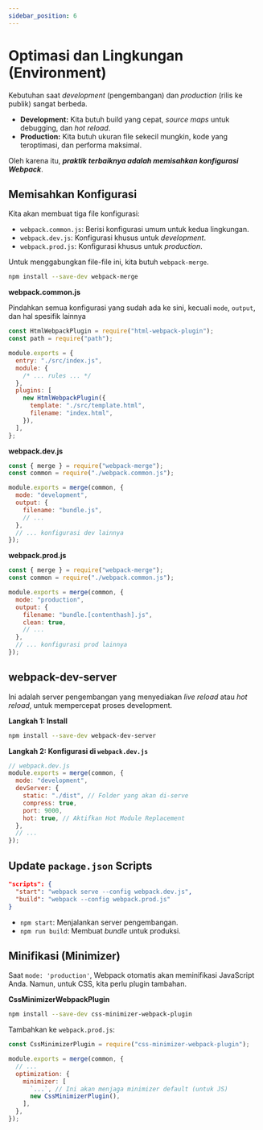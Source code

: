 ```yaml
---
sidebar_position: 6
---
```


# Optimasi dan Lingkungan (Environment)

Kebutuhan saat _development_ (pengembangan) dan _production_ (rilis ke publik) sangat berbeda.

- **Development:** Kita butuh build yang cepat, _source maps_ untuk debugging, dan _hot reload_.
- **Production:** Kita butuh ukuran file sekecil mungkin, kode yang teroptimasi, dan performa maksimal.

Oleh karena itu, **_praktik terbaiknya adalah memisahkan konfigurasi Webpack_**.

## Memisahkan Konfigurasi

Kita akan membuat tiga file konfigurasi:

- `webpack.common.js`: Berisi konfigurasi umum untuk kedua lingkungan.
- `webpack.dev.js`: Konfigurasi khusus untuk _development_.
- `webpack.prod.js`: Konfigurasi khusus untuk _production_.

Untuk menggabungkan file-file ini, kita butuh `webpack-merge`.

```bash
npm install --save-dev webpack-merge
```

**webpack.common.js**

Pindahkan semua konfigurasi yang sudah ada ke sini, kecuali `mode`, `output`, dan hal spesifik lainnya

```javascript title="webpack.common.js"
const HtmlWebpackPlugin = require("html-webpack-plugin");
const path = require("path");

module.exports = {
  entry: "./src/index.js",
  module: {
    /* ... rules ... */
  },
  plugins: [
    new HtmlWebpackPlugin({
      template: "./src/template.html",
      filename: "index.html",
    }),
  ],
};
```

**webpack.dev.js**

```javascript
const { merge } = require("webpack-merge");
const common = require("./webpack.common.js");

module.exports = merge(common, {
  mode: "development",
  output: {
    filename: "bundle.js",
    // ...
  },
  // ... konfigurasi dev lainnya
});
```

**webpack.prod.js**

```javascript
const { merge } = require("webpack-merge");
const common = require("./webpack.common.js");

module.exports = merge(common, {
  mode: "production",
  output: {
    filename: "bundle.[contenthash].js",
    clean: true,
    // ...
  },
  // ... konfigurasi prod lainnya
});
```

## webpack-dev-server

Ini adalah server pengembangan yang menyediakan _live reload_ atau _hot reload_, untuk mempercepat proses development.

**Langkah 1: Install**

```bash
npm install --save-dev webpack-dev-server
```

**Langkah 2: Konfigurasi di `webpack.dev.js`**

```javascript
// webpack.dev.js
module.exports = merge(common, {
  mode: "development",
  devServer: {
    static: "./dist", // Folder yang akan di-serve
    compress: true,
    port: 9000,
    hot: true, // Aktifkan Hot Module Replacement
  },
  // ...
});
```

## Update `package.json` Scripts

```json
"scripts": {
  "start": "webpack serve --config webpack.dev.js",
  "build": "webpack --config webpack.prod.js"
}
```

- `npm start`: Menjalankan server pengembangan.
- `npm run build`: Membuat _bundle_ untuk produksi.

## Minifikasi (Minimizer)

Saat `mode: 'production'`, Webpack otomatis akan meminifikasi JavaScript Anda. Namun, untuk CSS, kita perlu plugin tambahan.

**CssMinimizerWebpackPlugin**

```bash
npm install --save-dev css-minimizer-webpack-plugin
```

Tambahkan ke `webpack.prod.js`:

```javascript title="webpack.prod.js"
const CssMinimizerPlugin = require("css-minimizer-webpack-plugin");

module.exports = merge(common, {
  // ...
  optimization: {
    minimizer: [
      `...`, // Ini akan menjaga minimizer default (untuk JS)
      new CssMinimizerPlugin(),
    ],
  },
});
```
